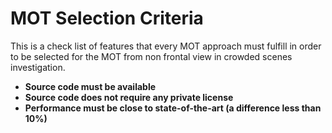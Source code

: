 # MOT Selection Criteria

This is a check list of features that every MOT approach must fulfill in order to
be selected for the MOT from non frontal view in crowded scenes investigation.

* **Source code must be available**
* **Source code does not require any private license**
* **Performance must be close to state-of-the-art (a difference less than 10%)**

